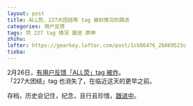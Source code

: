 ```yaml
---
layout: post
title: ALL荧、227大团结等 tag 被封情况的跟进
categories: 用户反馈
tags: 荧 227 tag 情况 跟进 原神
zhihu: 
lofter: https://gearkey.lofter.com/post/1cb86476_2b869523c
tieba: 
---
```


2月26日，[有用户反馈「ALL荧」tag 被炸](https://tieba.baidu.com/p/8282957462)。  
「227大团结」tag 也消失了，在临近这天的更早之前。

存档，历史会记住，纪念，且行且珍惜，[跟进中](https://tieba.baidu.com/f?kw=lofter)。